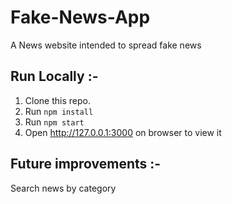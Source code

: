 # Fake-News-App
A News website intended to spread fake news

## Run Locally :-
1. Clone this repo.
2. Run ```npm install ```
3. Run ```npm start ```
4. Open http://127.0.0.1:3000 on browser to view it

## Future improvements :-
Search news by category
